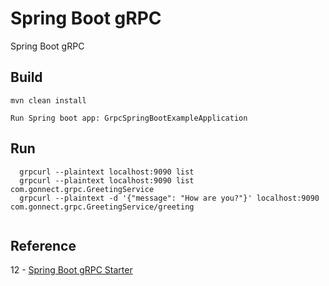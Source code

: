 # Spring Boot gRPC 
Spring Boot gRPC

## Build
```
mvn clean install 

Run Spring boot app: GrpcSpringBootExampleApplication

```
## Run
```
  grpcurl --plaintext localhost:9090 list
  grpcurl --plaintext localhost:9090 list com.gonnect.grpc.GreetingService
  grpcurl --plaintext -d '{"message": "How are you?"}' localhost:9090 com.gonnect.grpc.GreetingService/greeting
  
```

## Reference
   12 - [Spring Boot gRPC Starter](https://yidongnan.github.io/grpc-spring-boot-starter/en/server/getting-started.html)